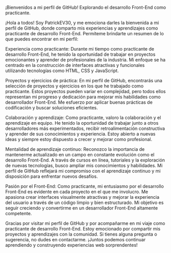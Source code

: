 ¡Bienvenidos a mi perfil de GitHub! Explorando el desarrollo Front-End como practicante.

¡Hola a todos! Soy PatrickEV30, y me emociona darles la bienvenida a mi perfil de GitHub, donde comparto mis experiencias y aprendizajes como practicante de desarrollo Front-End. Permíteme brindarte un resumen de lo que puedes encontrar en mi perfil:

Experiencia como practicante: Durante mi tiempo como practicante de desarrollo Front-End, he tenido la oportunidad de trabajar en proyectos emocionantes y aprender de profesionales de la industria. Mi enfoque se ha centrado en la construcción de interfaces atractivas y funcionales utilizando tecnologías como HTML, CSS y JavaScript.

Proyectos y ejercicios de práctica: En mi perfil de GitHub, encontrarás una selección de proyectos y ejercicios en los que he trabajado como practicante. Estos proyectos pueden variar en complejidad, pero todos ellos representan mi progreso y dedicación para mejorar mis habilidades como desarrollador Front-End. Me esfuerzo por aplicar buenas prácticas de codificación y buscar soluciones eficientes.

Colaboración y aprendizaje: Como practicante, valoro la colaboración y el aprendizaje en equipo. He tenido la oportunidad de trabajar junto a otros desarrolladores más experimentados, recibir retroalimentación constructiva y aprender de sus conocimientos y experiencia. Estoy abierto a nuevas ideas y siempre estoy dispuesto a crecer y mejorar como profesional.

Mentalidad de aprendizaje continuo: Reconozco la importancia de mantenerme actualizado en un campo en constante evolución como el desarrollo Front-End. A través de cursos en línea, tutoriales y la exploración de nuevas tecnologías, busco ampliar mis conocimientos y habilidades. Mi perfil de GitHub reflejará mi compromiso con el aprendizaje continuo y mi disposición para enfrentar nuevos desafíos.

Pasión por el Front-End: Como practicante, mi entusiasmo por el desarrollo Front-End es evidente en cada proyecto en el que me involucro. Me apasiona crear interfaces visualmente atractivas y mejorar la experiencia del usuario a través de un código limpio y bien estructurado. Mi objetivo es seguir creciendo y convertirme en un desarrollador Front-End altamente competente.

Gracias por visitar mi perfil de GitHub y por acompañarme en mi viaje como practicante de desarrollo Front-End. Estoy emocionado por compartir mis proyectos y aprendizajes con la comunidad. Si tienes alguna pregunta o sugerencia, no dudes en contactarme. ¡Juntos podemos continuar aprendiendo y construyendo experiencias web sorprendentes!
